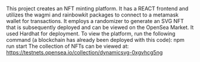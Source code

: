 This project creates an NFT minting platform. It has a REACT frontend and utilizes the wagmi and rainbowkit packages to connect to a metamask wallet for transactions. 
It employs a randomizer to generate an SVG NFT that is subsequently deployed and can be viewed on the OpenSea Market.
It used Hardhat for deployment.
To view the platform, run the following command (a blockchain has already been deployed with this code):
npm run start
The collection of NFTs can be viewed at:
https://testnets.opensea.io/collection/dynamicsvg-0xgvhcg5ng
